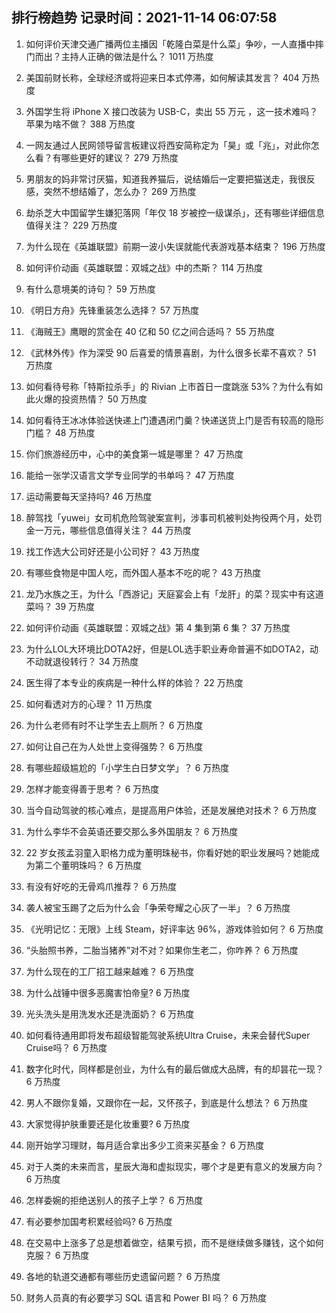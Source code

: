 
## 排行榜趋势 记录时间：2021-11-14 06:07:58
  
  1. 如何评价天津交通广播两位主播因「乾隆白菜是什么菜」争吵，一人直播中摔门而出？主持人正确的做法是什么？ 1011 万热度
    
  2. 美国前财长称，全球经济或将迎来日本式停滞，如何解读其发言？ 404 万热度
    
  3. 外国学生将 iPhone X 接口改装为 USB-C，卖出 55 万元 ，这一技术难吗？苹果为啥不做？ 388 万热度
    
  4. 一网友通过人民网领导留言板建议将西安简称定为「昊」或「兆」，对此你怎么看？有哪些更好的建议？ 279 万热度
    
  5. 男朋友的妈非常讨厌猫，知道我养猫后，说结婚后一定要把猫送走，我很反感，突然不想结婚了，怎么办？ 269 万热度
    
  6. 劫杀芝大中国留学生嫌犯落网「年仅 18 岁被控一级谋杀」，还有哪些详细信息值得关注？ 229 万热度
    
  7. 为什么现在《英雄联盟》前期一波小失误就能代表游戏基本结束？ 196 万热度
    
  8. 如何评价动画《英雄联盟：双城之战》中的杰斯？ 114 万热度
    
  9. 有什么意境美的诗句？ 59 万热度
    
  10. 《明日方舟》先锋重装怎么选择？ 57 万热度
    
  11. 《海贼王》鹰眼的赏金在 40 亿和 50 亿之间合适吗？ 55 万热度
    
  12. 《武林外传》作为深受 90 后喜爱的情景喜剧，为什么很多长辈不喜欢？ 51 万热度
    
  13. 如何看待号称「特斯拉杀手」的 Rivian 上市首日一度跳涨 53%？为什么有如此火爆的投资热情？ 50 万热度
    
  14. 如何看待王冰冰体验送快递上门遭遇闭门羹？快递送货上门是否有较高的隐形门槛？ 48 万热度
    
  15. 你们旅游经历中，心中的美食第一城是哪里？ 47 万热度
    
  16. 能给一张学汉语言文学专业同学的书单吗？ 47 万热度
    
  17. 运动需要每天坚持吗? 46 万热度
    
  18. 醉驾找「yuwei」女司机危险驾驶案宣判，涉事司机被判处拘役两个月，处罚金一万元，哪些信息值得关注？ 44 万热度
    
  19. 找工作选大公司好还是小公司好？ 43 万热度
    
  20. 有哪些食物是中国人吃，而外国人基本不吃的呢？ 43 万热度
    
  21. 龙乃水族之王，为什么「西游记」天庭宴会上有「龙肝」的菜？现实中有这道菜吗？ 39 万热度
    
  22. 如何评价动画《英雄联盟：双城之战》第 4 集到第 6 集？ 37 万热度
    
  23. 为什么LOL大环境比DOTA2好，但是LOL选手职业寿命普遍不如DOTA2，动不动就退役转行？ 34 万热度
    
  24. 医生得了本专业的疾病是一种什么样的体验？ 22 万热度
    
  25. 如何看透对方的心理？ 11 万热度
    
  26. 为什么老师有时不让学生去上厕所？ 6 万热度
    
  27. 如何让自己在为人处世上变得强势？ 6 万热度
    
  28. 有哪些超级尴尬的「小学生白日梦文学」？ 6 万热度
    
  29. 怎样才能变得善于思考？ 6 万热度
    
  30. 当今自动驾驶的核心难点，是提高用户体验，还是发展绝对技术？ 6 万热度
    
  31. 为什么李华不会英语还要交那么多外国朋友？ 6 万热度
    
  32. 22 岁女孩孟羽童入职格力成为董明珠秘书，你看好她的职业发展吗？她能成为第二个董明珠吗？ 6 万热度
    
  33. 有没有好吃的无骨鸡爪推荐？ 6 万热度
    
  34. 袭人被宝玉踢了之后为什么会「争荣夸耀之心灰了一半」？ 6 万热度
    
  35. 《光明记忆：无限》上线 Steam，好评率达 96%，游戏体验如何？ 6 万热度
    
  36. “头胎照书养，二胎当猪养”对不对？如果你生老二，你咋养？ 6 万热度
    
  37. 为什么现在的工厂招工越来越难？ 6 万热度
    
  38. 为什么战锤中很多恶魔害怕帝皇? 6 万热度
    
  39. 光头洗头是用洗发水还是洗面奶？ 6 万热度
    
  40. 如何看待通用即将发布超级智能驾驶系统Ultra Cruise，未来会替代Super Cruise吗？ 6 万热度
    
  41. 数字化时代，同样都是创业，为什么有的最后做成大品牌，有的却昙花一现？ 6 万热度
    
  42. 男人不跟你复婚，又跟你在一起，又怀孩子，到底是什么想法？ 6 万热度
    
  43. 大家觉得护肤重要还是化妆重要? 6 万热度
    
  44. 刚开始学习理财，每月适合拿出多少工资来买基金？ 6 万热度
    
  45. 对于人类的未来而言，星辰大海和虚拟现实，哪个才是更有意义的发展方向？ 6 万热度
    
  46. 怎样委婉的拒绝送别人的孩子上学？ 6 万热度
    
  47. 有必要参加国考积累经验吗? 6 万热度
    
  48. 在交易中上涨多了总是想着做空，结果亏损，而不是继续做多赚钱，这个如何克服？ 6 万热度
    
  49. 各地的轨道交通都有哪些历史遗留问题？ 6 万热度
    
  50. 财务人员真的有必要学习 SQL 语言和 Power BI 吗？ 6 万热度
    